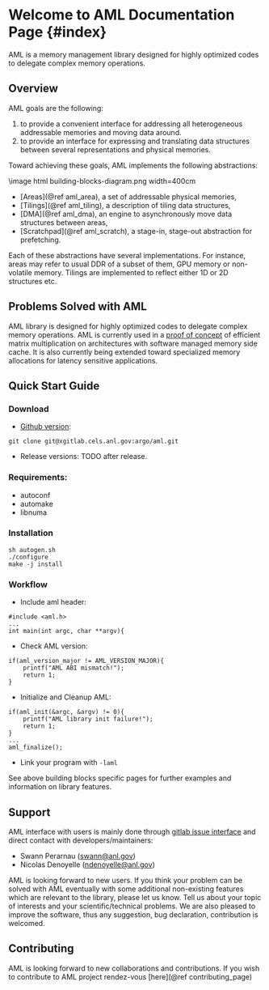 Welcome to AML Documentation Page {#index}
============

AML is a memory management library designed for highly optimized
codes to delegate complex memory operations.

## Overview

AML goals are the following:
1. to provide a convenient interface for addressing all heterogeneous
addressable memories and moving data around.
2. to provide an interface for expressing and translating data
structures between several representations and physical memories.

Toward achieving these goals, AML implements the following abstractions:

\image html building-blocks-diagram.png width=400cm

* [Areas](@ref aml_area), a set of addressable physical memories,
* [Tilings](@ref aml_tiling), a description of tiling data structures,
* [DMA](@ref aml_dma), an engine to asynchronously move data structures between areas,
* [Scratchpad](@ref aml_scratch), a stage-in, stage-out abstraction for prefetching.

Each of these abstractions have several implementations. For instance,
areas may refer to usual DDR of a subset of them, GPU memory or non-volatile memory.
Tilings are implemented to reflect either 1D or 2D structures etc.

## Problems Solved with AML

AML library is designed for highly optimized codes to delegate complex memory
operations. AML is currently used in a
[proof of concept](https://xgitlab.cels.anl.gov/argo/nauts/tree/master/papers/mchpc18)
of efficient matrix multiplication on architectures with software managed memory side
cache. It is also currently being extended toward specialized memory allocations
for latency sensitive applications.

## Quick Start Guide

### Download

* [Github version](https://xgitlab.cels.anl.gov/argo/aml):
```
git clone git@xgitlab.cels.anl.gov:argo/aml.git
```
* Release versions: 
TODO after release.

### Requirements:

* autoconf
* automake
* libnuma

### Installation

```
sh autogen.sh
./configure
make -j install
```

### Workflow

* Include aml header:
```
#include <aml.h>
...
int main(int argc, char **argv){
```

* Check AML version:
```
if(aml_version_major != AML_VERSION_MAJOR){
    printf("AML ABI mismatch!");
    return 1;
}
```

* Initialize and Cleanup AML:
```
if(aml_init(&argc, &argv) != 0){
    printf("AML library init failure!");
    return 1;
}
...
aml_finalize();
```

* Link your program with `-laml`

See above building blocks specific pages for further examples and information on
library features.

## Support

AML interface with users is mainly done through
[gitlab issue interface](https://xgitlab.cels.anl.gov/argo/aml/issues) and
direct contact with developers/maintainers:
* Swann Perarnau (swann@anl.gov)
* Nicolas Denoyelle (ndenoyelle@anl.gov)

AML is looking forward to new users. If you think your problem can be solved with AML
eventually with some additional non-existing features which are relevant to the library,
please let us know. Tell us about your topic of interests and your scientific/technical
problems. We are also pleased to improve the software, thus any suggestion, bug
declaration, contribution is welcomed.

## Contributing

AML is looking forward to new collaborations and contributions.
If you wish to contribute to AML project rendez-vous [here](@ref contributing_page)

